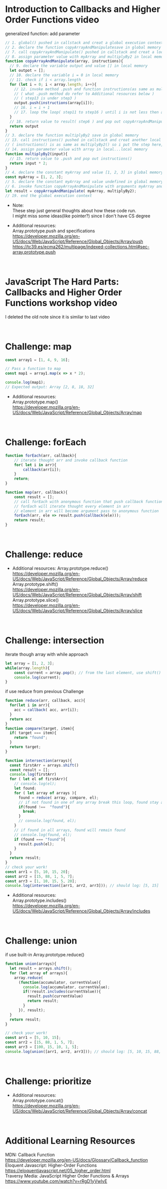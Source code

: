 # Introduction to Callbacks and Higher Order Functions video
generalized function: add parameter
```js
// 1. global() pushed in callstack and creat a global execution context
// 2. declare the function copyArrayAndManipulatesave in global memory
// 7. call copyArrayAndManipulate() pushed in callstack and creat a local execution context
// 8. assign parameter value with myArray and multiplyBy2 in local memory
function copyArrayAndManipulate(array, instructions){
  // 9. declare the variable output and value [] in local memory
  let outpot = [];
  // 10. declare the variable i = 0 in local memory
  // 11. check if i < array.length
  for (let i = 0; i < array.length; i++){
    // 12. invoke method .push and function instructions(as same as multiplyBy2()) with argument array[i]
    // ( what .push method do refer to Additional resources below )
    // ( step13 is under step3 )
    output.push(instructions(array[i]));
    // 16. i = i + 1
    // 17. loop the loop( step11 to step16 ) until i is not less then array.length
  }
  // 18. return value to result( step6 ) and pop out copyArrayAndManipulate()
  return output
}
// 3. declare the function multiplyBy2 save in global memory
// 13. call instructions() pushed in callstack and creat another local execution context in last local
// ( instructions() is as same as multiplyBy2() so i put the step here, but it is actually calling instructions() )
// 14. assign parameter value with array in local...local memory
function multiplyBy2(input){
  // 15. return value to .push and pop out instructions()
  return input * 2;
}
// 4. declare the constant myArray and value [1, 2, 3] in global memory
const myArray = [1, 2, 3];
// 5. declare the constant myArray and value undefined in global memory
// 6. invoke function copyArrayAndManipulate with arguments myArray and multiplyBy2 ( step7 is under step2 )
let result = copyArrayAndManipulate( myArray, multiplyBy2);
// 19. end the global execution context
```
- Note:  
These step just general thoughts about how these code run.  
I might miss some ideas(like pointer?) since I don't have CS degree  
  
- Additional resources:  
Array.prototype.push and specifications  
https://developer.mozilla.org/en-US/docs/Web/JavaScript/Reference/Global_Objects/Array/push  
https://tc39.es/ecma262/multipage/indexed-collections.html#sec-array.prototype.push  

&nbsp;  

# JavaScript The Hard Parts: Callbacks and Higher Order Functions workshop video
I deleted the old note since it is similar to last video

&nbsp;  

# Challenge: map
```js
const array1 = [1, 4, 9, 16];

// Pass a function to map
const map1 = array1.map(x => x * 2);

console.log(map1);
// Expected output: Array [2, 8, 18, 32]
```

- Additional resources:  
Array.prototype.map()  
https://developer.mozilla.org/en-US/docs/Web/JavaScript/Reference/Global_Objects/Array/map  

&nbsp;  

# Challenge: forEach
```js
function forEach(arr, callback){
    // iterate thought arr and invoke callback function
    for( let i in arr){
        callback(arr[i]);
    }
    return;
}

function map(arr, callback){
    const result = [];
    // call forEach with anonymous function that push callback function return into result
    // forEach will iterate thought every element in arr
    // element in arr will become argument pass to anonymous function
    forEach(arr, ele => result.push(callback(ele)));
    return result;
}
```

&nbsp;  

# Challenge: reduce
- Additional resources: 
Array.prototype.reduce()  
https://developer.mozilla.org/en-US/docs/Web/JavaScript/Reference/Global_Objects/Array/reduce   
Array.prototype.shift()  
https://developer.mozilla.org/en-US/docs/Web/JavaScript/Reference/Global_Objects/Array/shift  
Array.prototype.slice()  
https://developer.mozilla.org/en-US/docs/Web/JavaScript/Reference/Global_Objects/Array/slice  

&nbsp;  

# Challenge: intersection
iterate though array with while approach
```js
let array = [1, 2, 3];
while(array.length){
    const current = array.pop(); // from the last element, use shift() from the first element
    console.log(current);
}
```
if use reduce from previous Challenge  
```js
function reduce(arr, callback, acc){
  for(let i in arr){
    acc = callback( acc, arr[i]);
  }
  return acc
}
function compare(target, item){
  if( target === item){
    return "found";
  }
  return target;
}

function intersection(arrays){
  const firstArr = arrays.shift()
  const result = [];
  console.log(firstArr)
  for ( let el of firstArr){
    // console.log(el);
    let found;
    for ( let array of arrays ){
      found = reduce( array, compare, el);
      // if not found in one of any array break this loop, found stay as el, iterate next el
      if(found !==  "found"){
        break;
      }
      // console.log(found, el);
    }
    // if found in all arrays, found will remain found
    // console.log(found, el);
    if (found === "found"){
      result.push(el);
    }
  }
  return result;
}
// check your work!
const arr1 = [5, 10, 15, 20];
const arr2 = [15, 88, 1, 5, 7];
const arr3 = [1, 10, 15, 5, 20];
console.log(intersection([arr1, arr2, arr3])); // should log: [5, 15]
```
- Additional resources:  
Array.prototype.includes()  
https://developer.mozilla.org/en-US/docs/Web/JavaScript/Reference/Global_Objects/Array/includes  

&nbsp;  

# Challenge: union
if use built-in Array.prototype.reduce()
```js
function union(arrays){
  let result = arrays.shift();
  for (let array of arrays){
    array.reduce(
      (function(accumulator, currentValue){
        console.log(accumulator, currentValue);
        if(!result.includes(currentValue)){
          result.push(currentValue)
          return result;
        }
      }), result);
  }
  return result;
}

// check your work!
const arr1 = [5, 10, 15];
const arr2 = [15, 88, 1, 5, 7];
const arr3 = [100, 15, 10, 1, 5];
console.log(union([arr1, arr2, arr3])); // should log: [5, 10, 15, 88, 1, 7, 100]
```

&nbsp;  

# Challenge: prioritize
- Additional resources:  
Array.prototype.concat()  
https://developer.mozilla.org/en-US/docs/Web/JavaScript/Reference/Global_Objects/Array/concat  

&nbsp;  

# Additional Learning Resources
MDN: Callback Function  
https://developer.mozilla.org/en-US/docs/Glossary/Callback_function  
Eloquent Javascript: Higher-Order Functions  
https://eloquentjavascript.net/05_higher_order.html  
Traversy Media: JavaScript Higher Order Functions & Arrays  
https://www.youtube.com/watch?v=rRgD1yVwIvE  